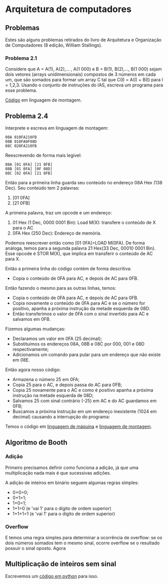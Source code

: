 ﻿# Arquitetura de computadores

## Problemas

Estes são alguns problemas retirados do livro de Arquitetura e Organização de Computadores (8 edição, William Stallings).

### Problema 2.1

Considere que A = A(1), A(2),... , A(1 000) e B = B(1), B(2),..., B(1 000) sejam dois vetores (arrays unidimensionais) compostos de 3 números em cada um, que são somados para formar um array C tal que C(I) = A(I) + B(I) para I = 1,2,3. Usando o conjunto de instruções do IAS, escreva um programa para esse problema. 

[Código](https://github.com/SapoGitHub/Repositorio-Geral/blob/master/Arquitetura/Problema%202.1.asm) em linguagem de montagem.

## Problema 2.4

Interprete e escreva em linguagem de montagem:
```
08A 010FA210FB
08B 010FA0F08D
08C 020FA210FB
```

Reescrevendo de forma mais legível:
```
08A [01 0FA] [21 0FB]
08B [01 0FA] [0F 08D]
08C [02 0FA] [21 0FB]
```
Então para a primeira linha guarda seu conteúdo no endereço 08A Hex (138 Dec). Seu conteúdo tem 2 palavras:
1. [01 0FA]
2. [21 0FB]

A primeira palavra, traz um opcode e um endereço:
1. 01 Hex (1 Dec, 0000 0001 Bin): Load M(X): transfere o conteúdo de X para o AC
2. 0FA Hex (250 Dec): Endereço de memória.

Podemos reescrever então como [01 0FA]=LOAD M(0FA). De forma análoga, temos para a segunda palavra 21 Hex(33 Dec, 00010 0001 Bin). Esse opcode é STOR M(X), que implica em transferir o conteúdo de AC para X.

Então a primeira linha do código contém de forma descritiva:
- Copia o conteúdo de 0FA para AC, e depois de AC para 0FB.

Então fazendo o mesmo para as outras linhas, temos:
- Copia o conteúdo de 0FA para AC, e depois de AC para 0FB.
- Copia novamente o conteúdo de 0FA para AC e se o número for positivo, apanha a próxima instrução da metade esquerda de 08D.
- Então transferimos o valor de 0FA com o sinal invertido para AC e salvamos em 0FB.

Fizemos algumas mudanças:
- Declaramos um valor em 0FA (25 decimal);
- Substituímos os endereços 08A, 08B e 08C por 000, 001 e 08D respectivamente;
- Adicionamos um comando para pular para um endereço que não existe em 08E.

Então agora nosso código:
- Armazena o número 25 em 0FA;
- Copia 25 para o AC, e depois passa do AC para 0FB;
- Copia 25 novamente para o AC e como é positivo apanha a próxima instrução na metade esquerda de 08D;
- Salvamos 25 com sinal contrário (-25) em AC e do AC guardamos em 0FB;
- Buscamos a próxima instrução em um endereço inexistente (1024 em decimal) causando a interrupção do programa:

Temos o código em [linguagem de máquina](https://github.com/SapoGitHub/Repositorio-Geral/blob/master/Arquitetura/Problema%202.4.obj) e [linguagem de montagem](https://github.com/SapoGitHub/Repositorio-Geral/blob/master/Arquitetura/Problema%202.4.asm).

## Algoritmo de Booth

### Adição

Primeiro precisamos definir como funciona a adição, já que uma multiplicação nada mais é que sucessivas adições.

A adição de inteiros em binário seguem algumas regras simples:
- 0+0=0;
- 0+1=1;
- 1+0=1;
- 1+1=0 (e 'vai 1' para o dígito de ordem superior)
- 1+1+1=1 (e 'vai 1' para o dígito de ordem superior)

### Overflow

E temos uma regra simples para determinar a ocorrência de overflow: se os dois números somados tem o mesmo sinal, ocorre overflow se o resultado possuir o sinal oposto.
Agora 

## Multiplicação de inteiros sem sinal

Escrevemos um [código em python](booth.py) para isso.

